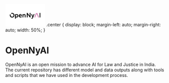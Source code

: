 <img style="float: middle;" src="opennyai_logo.png" width="126" height="70" class="center">
.center {
  display: block;
  margin-left: auto;
  margin-right: auto;
  width: 50%;
}


# OpenNyAI

OpenNyAI is an open mission to advance AI for Law and Justice in India. The current repository has different model and data outputs along with tools and scripts that we have used in the development process.



